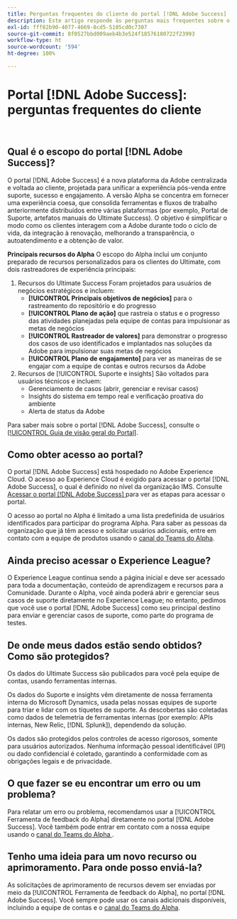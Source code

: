 ```yaml
---
title: Perguntas frequentes do cliente do portal [!DNL Adobe Success]
description: Este artigo responde às perguntas mais frequentes sobre o portal  [!DNL Adobe Success] .
exl-id: fff82b90-4077-4669-8cd5-5105cd0c7307
source-git-commit: 8f0527bbd009aeb4b3e524f18576180722f23993
workflow-type: ht
source-wordcount: '594'
ht-degree: 100%

---
```


# Portal [!DNL Adobe Success]: perguntas frequentes do cliente

 
## Qual é o escopo do portal [!DNL Adobe Success]?

O portal [!DNL Adobe Success] é a nova plataforma da Adobe centralizada e voltada ao cliente, projetada para unificar a experiência pós-venda entre suporte, sucesso e engajamento. A versão Alpha se concentra em fornecer uma experiência coesa, que consolida ferramentas e fluxos de trabalho anteriormente distribuídos entre várias plataformas (por exemplo, Portal de Suporte, artefatos manuais do Ultimate Success). O objetivo é simplificar o modo como os clientes interagem com a Adobe durante todo o ciclo de vida, da integração à renovação, melhorando a transparência, o autoatendimento e a obtenção de valor.

**Principais recursos do Alpha**
O escopo do Alpha inclui um conjunto preparado de recursos personalizados para os clientes do Ultimate, com dois rastreadores de experiência principais:
1. Recursos do Ultimate Success
Foram projetados para usuários de negócios estratégicos e incluem:
   * **[!UICONTROL Principais objetivos de negócios]** para o rastreamento do repositório e do progresso
   * **[!UICONTROL Plano de ação]** que rastreia o status e o progresso das atividades planejadas pela equipe de contas para impulsionar as metas de negócios
   * **[!UICONTROL Rastreador de valores]** para demonstrar o progresso dos casos de uso identificados e implantados nas soluções da Adobe para impulsionar suas metas de negócios
   * **[!UICONTROL Plano de engajamento]** para ver as maneiras de se engajar com a equipe de contas e outros recursos da Adobe
1. Recursos de [!UICONTROL Suporte e insights]
São voltados para usuários técnicos e incluem:
   * Gerenciamento de casos (abrir, gerenciar e revisar casos)
   * Insights do sistema em tempo real e verificação proativa do ambiente
   * Alerta de status da Adobe

Para saber mais sobre o portal [!DNL Adobe Success], consulte o [[!UICONTROL Guia de visão geral do Portal]](/help/adobe-success-portal/adobe-success-portal-introduction.md).

## Como obter acesso ao portal?

O portal [!DNL Adobe Success] está hospedado no Adobe Experience Cloud. O acesso ao Experience Cloud é exigido para acessar o portal [!DNL Adobe Success], o qual é definido no nível da organização IMS. Consulte [Acessar o portal  [!DNL Adobe Success] ](/help/adobe-success-portal/access-to-the-adobe-success-portal.md) para ver as etapas para acessar o portal.

O acesso ao portal no Alpha é limitado a uma lista predefinida de usuários identificados para participar do programa Alpha. Para saber as pessoas da organização que já têm acesso e solicitar usuários adicionais, entre em contato com a equipe de produtos usando o [canal do Teams do Alpha](https://teams.microsoft.com/l/channel/19:h-GcuAZs9uF05rervqTdx2U27ohYINuRUIfbMte9B-U1@thread.tacv2/General?groupId=02b87789-3475-47e4-94c1-0981f63ae89f&tenantId=fa7b1b5a-7b34-4387-94ae-d2c178decee1).

## Ainda preciso acessar o Experience League?

O Experience League continua sendo a página inicial e deve ser acessado para toda a documentação, conteúdo de aprendizagem e recursos para a Comunidade. Durante o Alpha, você ainda poderá abrir e gerenciar seus casos de suporte diretamente no Experience League; no entanto, pedimos que você use o portal [!DNL Adobe Success] como seu principal destino para enviar e gerenciar casos de suporte, como parte do programa de testes.

## De onde meus dados estão sendo obtidos? Como são protegidos?

Os dados do Ultimate Success são publicados para você pela equipe de contas, usando ferramentas internas.

Os dados do Suporte e insights vêm diretamente de nossa ferramenta interna do Microsoft Dynamics, usada pelas nossas equipes de suporte para triar e lidar com os tíquetes de suporte. As descobertas são coletadas como dados de telemetria de ferramentas internas (por exemplo: APIs internas, New Relic, [!DNL Splunk]), dependendo da solução.

Os dados são protegidos pelos controles de acesso rigorosos, somente para usuários autorizados. Nenhuma informação pessoal identificável (IPI) ou dado confidencial é coletado, garantindo a conformidade com as obrigações legais e de privacidade.

## O que fazer se eu encontrar um erro ou um problema?

Para relatar um erro ou problema, recomendamos usar a [!UICONTROL Ferramenta de feedback do Alpha] diretamente no portal [!DNL Adobe Success]. Você também pode entrar em contato com a nossa equipe usando o [canal do Teams do Alpha ](https://teams.microsoft.com/l/channel/19:h-GcuAZs9uF05rervqTdx2U27ohYINuRUIfbMte9B-U1@thread.tacv2/General?groupId=02b87789-3475-47e4-94c1-0981f63ae89f&tenantId=fa7b1b5a-7b34-4387-94ae-d2c178decee1).

## Tenho uma ideia para um novo recurso ou aprimoramento. Para onde posso enviá-la?

As solicitações de aprimoramento de recursos devem ser enviadas por meio da [!UICONTROL Ferramenta de feedback do Alpha], no portal [!DNL Adobe Success]. Você sempre pode usar os canais adicionais disponíveis, incluindo a equipe de contas e o [canal do Teams do Alpha](https://teams.microsoft.com/l/channel/19:h-GcuAZs9uF05rervqTdx2U27ohYINuRUIfbMte9B-U1@thread.tacv2/General?groupId=02b87789-3475-47e4-94c1-0981f63ae89f&tenantId=fa7b1b5a-7b34-4387-94ae-d2c178decee1).
